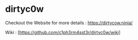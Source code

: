 # dirtyc0w

Checkout the Website for more details : https://dirtycow.ninja/

Wiki : [https://github.com/c1ph3rm4sst3r/dirtyc0w/wiki]
